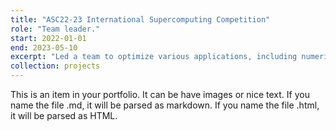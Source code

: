 ```yaml
---
title: "ASC22-23 International Supercomputing Competition"
role: "Team leader."
start: 2022-01-01
end: 2023-05-10
excerpt: "Led a team to optimize various applications, including numerical simulation and large language models (LLMs). Awarded <b>Silver Prize</b> among 24 teams in the final round.<br/><img src='/images/projects/ASC22-23-group-photo2.jpg' width='400' />"
collection: projects
---
```


This is an item in your portfolio. It can be have images or nice text. If you name the file .md, it will be parsed as markdown. If you name the file .html, it will be parsed as HTML. 